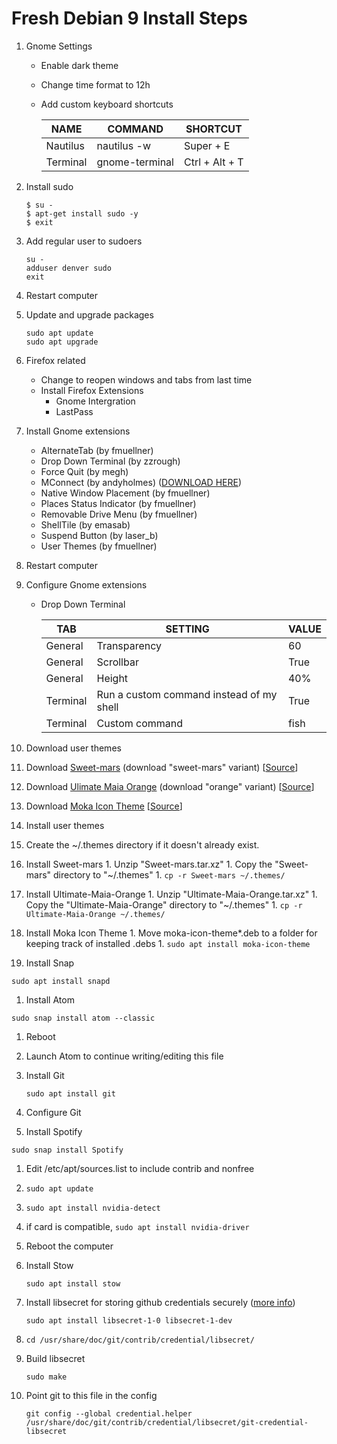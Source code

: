 # Fresh Debian 9 Install Steps
1. Gnome Settings
    - Enable dark theme
    - Change time format to 12h
    - Add custom keyboard shortcuts

        | NAME     | COMMAND        | SHORTCUT       |
        | ---      | ---            | ---            |
        | Nautilus | nautilus -w    | Super + E      |
        | Terminal | gnome-terminal | Ctrl + Alt + T |

1. Install sudo

    ```
    $ su -
    $ apt-get install sudo -y
    $ exit
    ```

1. Add regular user to sudoers

    ```
    su -
    adduser denver sudo
    exit
    ```

1. Restart computer

1. Update and upgrade packages

    ```
    sudo apt update
    sudo apt upgrade
    ```

1. Firefox related
    - Change to reopen windows and tabs from last time
    - Install Firefox Extensions
        - Gnome Intergration
        - LastPass

1. Install Gnome extensions
    - AlternateTab (by fmuellner)
    - Drop Down Terminal (by zzrough)
    - Force Quit (by megh)
    - MConnect (by andyholmes) ([DOWNLOAD HERE](https://github.com/andyholmes/gnome-shell-extension-mconnect))
    - Native Window Placement (by fmuellner)
    - Places Status Indicator (by fmuellner)
    - Removable Drive Menu (by fmuellner)
    - ShellTile (by emasab)
    - Suspend Button (by laser_b)
    - User Themes (by fmuellner)

1. Restart computer

1. Configure Gnome extensions

    - Drop Down Terminal

        | TAB      | SETTING                                  | VALUE |
        | ---      | ---                                      | ---   |
        | General  | Transparency                             | 60    |
        | General  | Scrollbar                                | True  |
        | General  | Height                                   | 40%   |
        | Terminal | Run a custom command instead of my shell | True  |
        | Terminal | Custom command                           | fish  |

1. Download user themes
  1. Download [Sweet-mars](https://www.gnome-look.org/p/1253385/) (download "sweet-mars" variant) [[Source](https://github.com/EliverLara/Sweet)]
  1. Download [Ulimate Maia Orange](https://www.gnome-look.org/p/1253385/) (download "orange" variant) [[Source](https://github.com/bolimage/Ultimate-Maia)]
  1. Download [Moka Icon Theme](https://snwh.org/moka/download) [[Source](https://github.com/snwh/moka-icon-theme)]
1. Install user themes
  1. Create the ~/.themes directory if it doesn't already exist.
  1. Install Sweet-mars
    1. Unzip "Sweet-mars.tar.xz"
    1. Copy the "Sweet-mars" directory to "~/.themes"
    1. `cp -r Sweet-mars ~/.themes/`      
  1. Install Ultimate-Maia-Orange
    1. Unzip "Ultimate-Maia-Orange.tar.xz"
    1. Copy the "Ultimate-Maia-Orange" directory to "~/.themes"
    1. `cp -r Ultimate-Maia-Orange ~/.themes/`
  1. Install Moka Icon Theme
    1. Move moka-icon-theme*.deb to a folder for keeping track of installed .debs
    1. `sudo apt install moka-icon-theme`

1. Install Snap

  `sudo apt install snapd`

1. Install Atom

  `sudo snap install atom --classic`

1. Reboot
1. Launch Atom to continue writing/editing this file
1. Install Git

    `sudo apt install git`

1. Configure Git
1. Install Spotify

  `sudo snap install Spotify`

1. Edit /etc/apt/sources.list to include contrib and nonfree
1. `sudo apt update`
1. `sudo apt install nvidia-detect`
1. if card is compatible, `sudo apt install nvidia-driver`
1. Reboot the computer
1. Install Stow

    `sudo apt install stow`

1. Install libsecret for storing github credentials securely ([more info](https://askubuntu.com/questions/773455/what-is-the-correct-way-to-use-git-with-gnome-keyring-and-https-repos))

    `sudo apt install libsecret-1-0 libsecret-1-dev`

1. `cd /usr/share/doc/git/contrib/credential/libsecret/`
1. Build libsecret

    `sudo make`

1. Point git to this file in the config

    `git config --global credential.helper /usr/share/doc/git/contrib/credential/libsecret/git-credential-libsecret`
